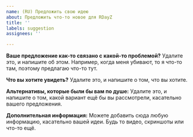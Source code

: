 ```yaml
---
name: (RU) Предложить свою идею
about: Предложить что-то новое для RDayZ
title: ''
labels: suggestion
assignees: ''

---
```


**Ваше предложение как-то связано с какой-то проблемой?** 
Удалите это, и напишите об этом. Например, когда меня убивают, то я что-то там, поэтому предлагаю что-то тут.

**Что вы хотите увидеть?** 
Удалите это, и напишите о том, что вы хотите.

**Альтернативы, которые были бы вам по душе:** 
Удалите это, и напишите о том, какой вариант ещё бы вы рассмотрели, касательно вашего предложения.

**Дополнительная информация:** 
Можете добавить сюда любую информацию, касательно вашей идеи. Будь то видео, скриншоты или что-то ещё.
